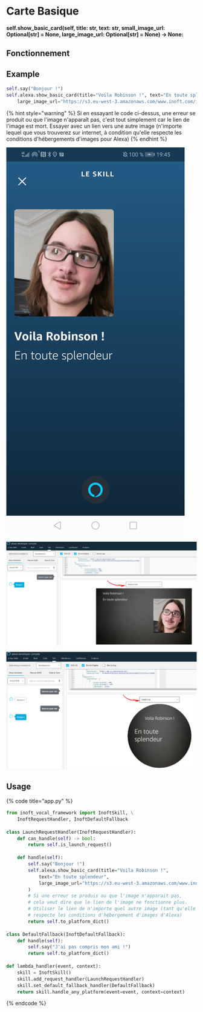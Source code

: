 # Carte Basique

**self.show\_basic\_card\(self, title: str, text: str, small\_image\_url: Optional\[str\] = None, large\_image\_url: Optional\[str\] = None\) -&gt; None:**

## Fonctionnement

## **Example**

```python
self.say("Bonjour !")
self.alexa.show_basic_card(title="Voila Robinson !", text="En toute splendeur",
    large_image_url="https://s3.eu-west-3.amazonaws.com/www.inoft.com/img/team_robinson_128x128.jpg")
```

{% hint style="warning" %}
Si en essayant le code ci-dessus, une erreur se produit ou que l'image n'apparaît pas, c'est tout simplement car le lien de l'image est mort. Essayer avec un lien vers une autre image \(n'importe lequel que vous trouverez sur internet, à condition qu'elle respecte les conditions d'hébergements d'images pour Alexa\)
{% endhint %}

![Carte avec titre, texte et image sur un t&#xE9;l&#xE9;phone avec l&apos;application mobile Alexa](../../../.gitbook/assets/screenshot_20200507_194547_com.amazon.dee.app.jpg)

![M&#xEA;me carte mais sur simulateur d&apos;appareil avec une taille d&apos;&#xE9;cran moyenne \(Echo Show\)](../../../.gitbook/assets/doc3.jpg)

![M&#xEA;me carte, mais sur simulateur d&apos;un appareil avec une petite taille d&apos;&#xE9;cran \(Echo Spot\)](../../../.gitbook/assets/docs4.jpg)

## **Usage**

{% code title="app.py" %}
```python
from inoft_vocal_framework import InoftSkill, \
    InoftRequestHandler, InoftDefaultFallback

class LaunchRequestHandler(InoftRequestHandler):
    def can_handle(self) -> bool:
        return self.is_launch_request()

    def handle(self):
        self.say("Bonjour !")
        self.alexa.show_basic_card(title="Voila Robinson !",
            text="En toute splendeur",
            large_image_url="https://s3.eu-west-3.amazonaws.com/www.inoft.com/img/team_robinson_128x128.jpg"
        )
        # Si une erreur se produis ou que l'image n'apparait pas,
        # cela veut dire que le lien de l'image ne fonctionne plus.
        # Utiliser le lien de n'importe quel autre image (tant qu'elle
        # respecte les conditions d'hébergement d'images d'Alexa)
        return self.to_platform_dict()

class DefaultFallback(InoftDefaultFallback):
    def handle(self):
        self.say("J'ai pas compris mon ami !")
        return self.to_platform_dict()

def lambda_handler(event, context):
    skill = InoftSkill()
    skill.add_request_handler(LaunchRequestHandler)
    skill.set_default_fallback_handler(DefaultFallback)
    return skill.handle_any_platform(event=event, context=context)
```
{% endcode %}

